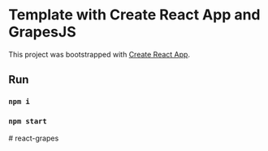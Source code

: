 # Template with Create React App and GrapesJS

This project was bootstrapped with [Create React App](https://github.com/facebook/create-react-app).


## Run 

### `npm i`
### `npm start`


#   r e a c t - g r a p e s  
 